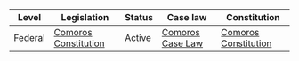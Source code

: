 | Level | Legislation | Status | Case law | Constitution |
|---|---|---|---|---|
| Federal | [Comoros Constitution](https://www.constituteproject.org/constitution/Comoros_2001.pdf) | Active | [Comoros Case Law](https://www.commonlii.org/cm/cases/) | [Comoros Constitution](https://www.constituteproject.org/constitution/Comoros_2001.pdf) |
